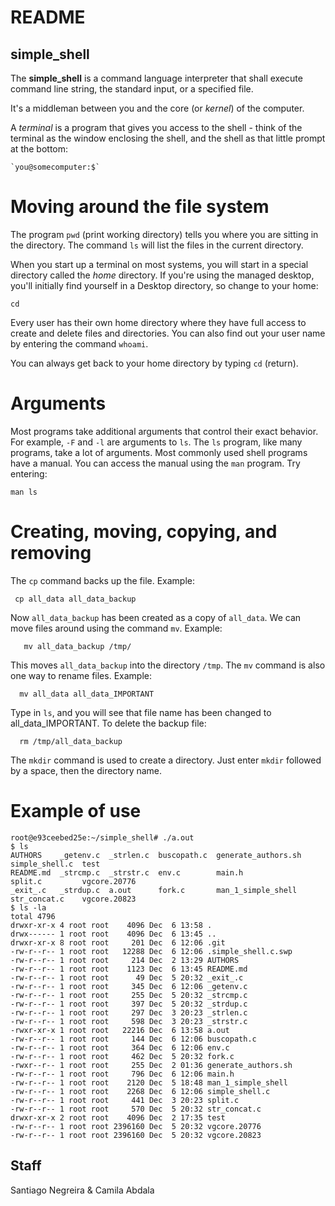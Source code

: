 # README

## simple_shell

The **simple_shell** is a command language interpreter that shall execute command line string, the standard input, or a specified file. 

It's a middleman between you and the core (or *kernel*) of the computer.

A *terminal* is a program that gives you access to the shell -
think of the terminal as the window enclosing the shell, and the shell
as that little prompt at the bottom:

    `you@somecomputer:$`

# Moving around the file system

The program `pwd` (print working
directory) tells you where you are sitting in the directory. The
command `ls` will list the files in the current directory.

When you start up a terminal on most systems, you will start in a special
directory called the *home* directory. If you're using the managed desktop,
you'll initially find yourself in a Desktop directory, so change to your home:

    cd

Every user has their own home
directory where they have full access to create and delete files and
directories. You can also find out your user
name by entering the command `whoami`.

You can always get back to your home directory by typing `cd` (return).

# Arguments
Most programs take additional arguments that control their exact
behavior. For example, `-F` and `-l` are arguments to `ls`.  The `ls`
program, like many programs, take a lot of arguments.
Most commonly used shell programs have a manual. You can access the
manual using the `man` program. Try entering:

    man ls

# Creating, moving, copying, and removing

The `cp` command backs up the file. Example:

     cp all_data all_data_backup

Now `all_data_backup` has been created as a copy of `all_data`. We can move files around using the command `mv`. Example:

       mv all_data_backup /tmp/
       
This moves `all_data_backup` into the directory `/tmp`. The `mv` command is also one way to rename files. Example:

      mv all_data all_data_IMPORTANT
      
Type in `ls`, and you will see that file name has been changed to
all_data_IMPORTANT. To delete the backup file:

      rm /tmp/all_data_backup
      
The `mkdir` command is used to create a directory. Just enter `mkdir`
followed by a space, then the directory name.

# Example of use
~~~
root@e93ceebed25e:~/simple_shell# ./a.out
$ ls
AUTHORS    _getenv.c  _strlen.c  buscopath.c  generate_authors.sh  simple_shell.c  test
README.md  _strcmp.c  _strstr.c  env.c        main.h               split.c         vgcore.20776
_exit_.c   _strdup.c  a.out      fork.c       man_1_simple_shell   str_concat.c    vgcore.20823
$ ls -la
total 4796
drwxr-xr-x 4 root root    4096 Dec  6 13:58 .
drwx------ 1 root root    4096 Dec  6 13:45 ..
drwxr-xr-x 8 root root     201 Dec  6 12:06 .git
-rw-r--r-- 1 root root   12288 Dec  6 12:06 .simple_shell.c.swp
-rw-r--r-- 1 root root     214 Dec  2 13:29 AUTHORS
-rw-r--r-- 1 root root    1123 Dec  6 13:45 README.md
-rw-r--r-- 1 root root      49 Dec  5 20:32 _exit_.c
-rw-r--r-- 1 root root     345 Dec  6 12:06 _getenv.c
-rw-r--r-- 1 root root     255 Dec  5 20:32 _strcmp.c
-rw-r--r-- 1 root root     397 Dec  5 20:32 _strdup.c
-rw-r--r-- 1 root root     297 Dec  3 20:23 _strlen.c
-rw-r--r-- 1 root root     598 Dec  3 20:23 _strstr.c
-rwxr-xr-x 1 root root   22216 Dec  6 13:58 a.out
-rw-r--r-- 1 root root     144 Dec  6 12:06 buscopath.c
-rw-r--r-- 1 root root     364 Dec  6 12:06 env.c
-rw-r--r-- 1 root root     462 Dec  5 20:32 fork.c
-rwxr--r-- 1 root root     255 Dec  2 01:36 generate_authors.sh
-rw-r--r-- 1 root root     796 Dec  6 12:06 main.h
-rw-r--r-- 1 root root    2120 Dec  5 18:48 man_1_simple_shell
-rw-r--r-- 1 root root    2268 Dec  6 12:06 simple_shell.c
-rw-r--r-- 1 root root     441 Dec  3 20:23 split.c
-rw-r--r-- 1 root root     570 Dec  5 20:32 str_concat.c
drwxr-xr-x 2 root root    4096 Dec  2 17:35 test
-rw-r--r-- 1 root root 2396160 Dec  5 20:32 vgcore.20776
-rw-r--r-- 1 root root 2396160 Dec  5 20:32 vgcore.20823
~~~

## Staff
Santiago Negreira & Camila Abdala
